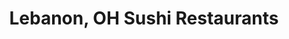 ---
layout: city
title: Lebanon, OH Sushi Restaurants
permalink: /ohio/lebanon/
stateAbbr: OH
stateName: Ohio
cityName: Lebanon
---